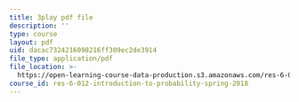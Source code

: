 ```yaml
---
title: 3play pdf file
description: ''
type: course
layout: pdf
uid: dacac7324216098216ff309ec2de3914
file_type: application/pdf
file_location: >-
  https://open-learning-course-data-production.s3.amazonaws.com/res-6-012-introduction-to-probability-spring-2018/dacac7324216098216ff309ec2de3914_Yh5bR7X3ch8.pdf
course_id: res-6-012-introduction-to-probability-spring-2018
---
```

